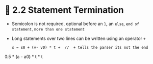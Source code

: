 # 📝 2.2 Statement Termination

* Semicolon is not required, optional before an `}`, an `else`, `end of statement`, `more than one statement`

* Long statements over two lines can be written using an operator `+`
  ```
  s = s0 + (v- v0) * t +  //  + tells the parser its not the end
 0.5 * (a - a0) * t * t
 ```

